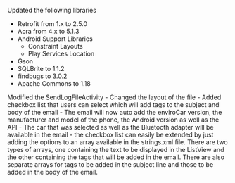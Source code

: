 Updated the following libraries 
  - Retrofit from 1.x to 2.5.0
  - Acra from 4.x to 5.1.3
  - Android Support Libraries
    - Constraint Layouts
    - Play Services Location
  - Gson
  - SQLBrite to 1.1.2
  - findbugs to 3.0.2
  - Apache Commons to 1.18

Modified the SendLogFileActivity
    - Changed the layout of the file
    - Added checkbox list that users can select which will add tags to the subject and body of the email
    - The email will now auto add the enviroCar version, the manufacturer and model of the phone,
        the Android version as well as the API
    - The car that was selected as well as the Bluetooth adapter will  be available in the email
    - the checkbox list can easily be extended by just adding the options to an array available in
        the strings.xml file. There are two types of arrays, one containing the text to be displayed
        in the ListView and the other containing the tags that will be added in the email.
    There are also separate arrays for tags to be added in the subject line and those to be added in the
        body of the email.